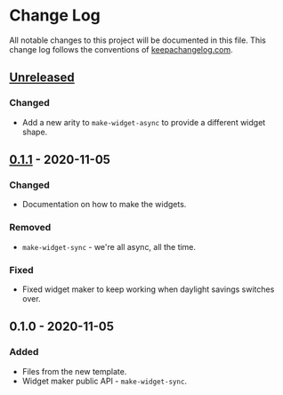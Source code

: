 # Change Log
All notable changes to this project will be documented in this file. This change log follows the conventions of [keepachangelog.com](http://keepachangelog.com/).

## [Unreleased]
### Changed
- Add a new arity to `make-widget-async` to provide a different widget shape.

## [0.1.1] - 2020-11-05
### Changed
- Documentation on how to make the widgets.

### Removed
- `make-widget-sync` - we're all async, all the time.

### Fixed
- Fixed widget maker to keep working when daylight savings switches over.

## 0.1.0 - 2020-11-05
### Added
- Files from the new template.
- Widget maker public API - `make-widget-sync`.

[Unreleased]: https://github.com/your-name/greeting/compare/0.1.1...HEAD
[0.1.1]: https://github.com/your-name/greeting/compare/0.1.0...0.1.1
